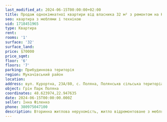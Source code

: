 ```yaml
---
last_modified_at: 2024-06-15T00:00:00+02:00
title: Продаж однокімнатної квартири від власника 32 м² з ремонтом на Курортній в с. Поляна
seo: квартира з меблями і технікою
uid: 1718451965
type: Квартира
rent:
rooms: '1'
surface: '32'
surface_land:
price: $70000
price_sqmt:
floor: '6'
floors: '7'
parking: Прибудинкова територія
region: Мукачівський район
location:
address: вул. Курортна, 23А/80, с. Поляна, Полянськв сільська територіальнв громадв
object: Грін Парк Поляна
coordinates: 48.623974,22.947635
date: 2024-06-15T00:00:00.000Z
seller: Інна Філенко
phone: 380975047100
description: Вторинна житлова нерухомість, житло відремонтоване з меблями і технікою, придатне і готове для проживання
---
```

